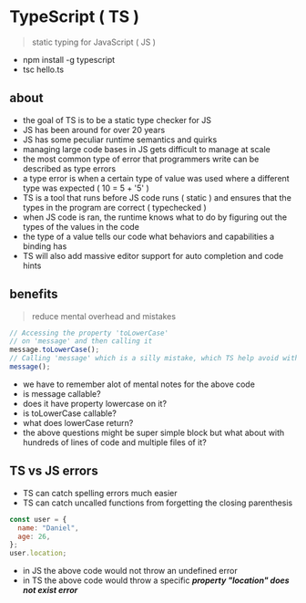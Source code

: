 # TypeScript ( TS )

> static typing for JavaScript ( JS )

- npm install -g typescript
- tsc hello.ts 

## about

- the goal of TS is to be a static type checker for JS
- JS has been around for over 20 years
- JS has some peculiar runtime semantics and quirks
- managing large code bases in JS gets difficult to manage at scale
- the most common type of error that programmers write can be described as type errors
- a type error is when a certain type of value was used where a different type was expected ( 10 = 5 + '5' )
- TS is a tool that runs before JS code runs ( static ) and ensures that the types in the program are correct ( typechecked )
- when JS code is ran, the runtime knows what to do by figuring out the types of the values in the code
- the type of a value tells our code what behaviors and capabilities a binding has
- TS will also add massive editor support for auto completion and code hints

 

## benefits

> reduce mental overhead and mistakes

```javascript
// Accessing the property 'toLowerCase'
// on 'message' and then calling it
message.toLowerCase();
// Calling 'message' which is a silly mistake, which TS help avoid without thinking about it
message();
```

- we have to remember alot of mental notes for the above code 
- is message callable?
- does it have property lowercase on it?
- is toLowerCase callable?
- what does lowerCase return?
- the above questions might be super simple block but what about with hundreds of lines of code and multiple files of it?


## TS vs JS errors

- TS can catch spelling errors much easier
- TS can catch uncalled functions from forgetting the closing parenthesis

```javascript 
const user = {
  name: "Daniel",
  age: 26,
};
user.location;
```
- in JS the above code would not throw an undefined error
- in TS the above code would throw a specific ***property "location" does not exist error***


